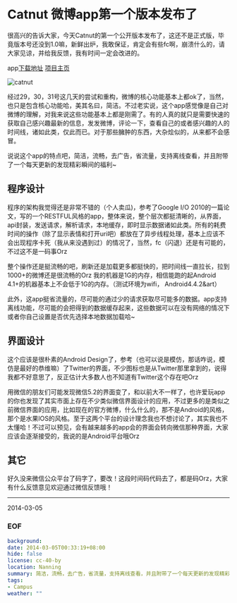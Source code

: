 Catnut 微博app第一个版本发布了
======
很高兴的告诉大家，今天Catnut的第一个公开版本发布了，这还不是正式版，毕竟版本号还没到1.0嘛，新鲜出炉，我敢保证，肯定会有些fc啊，崩溃什么的，请大家见谅，并给我反馈，我有时间一定会改进的。

app[下载地址][1] [项目主页][2]

![catnut](https://farm8.staticflickr.com/7417/12923931494_b40944bdcd_o.png)

经过29，30，31号这几天的尝试和重构，微博的核心功能基本上都ok了，当然，也只是包含核心功能哈，美其名曰，简洁。不过老实说，这个app感觉像是自己对微博的理解，对我来说这些功能基本上都是刚需了。有的人真的就只是需要快速的获取自己感兴趣最新的信息，发发微博，评论一下，查看自己的或者感兴趣的人的时间线，诸如此类，仅此而已。对于那些臃肿的东西，大杂烩似的，从来都不会感冒。

说说这个app的特点吧，简洁，流畅，去广告，省流量，支持离线查看，并且附带了一个每天更新的发现精彩瞬间的福利~

## 程序设计
程序的架构我觉得还是非常不错的（个人卖瓜)，参考了Google I/O 2010的一篇论文，写的一个RESTFUL风格的app，整体来说，整个层次都挺清晰的，从界面，api封装，发送请求，解析请求，本地缓存，即时显示数据诸如此类。所有的耗费时间的操作（除了显示表情和打开uri吧）都放在了异步线程处理，基本上应该不会出现程序卡死（我从来没遇到过）的情况了，当然，fc（闪退）还是有可能的，不过这不是一码事Orz

整个操作还是挺流畅的吧，刷新还是加载更多都挺快的，把时间线一直拉长，拉到1000+的微博还是很流畅的Orz 我的机器是1G的内存，相信能跑的起Android 4.1+的机器基本上不会低于1G的内存。（测试环境为wifi， Android4.4.2&art）

此外，这app挺省流量的，尽可能的通过少的请求获取尽可能多的数据。app支持离线功能，尽可能的会把得到的数据缓存起来，这些数据可以在没有网络的情况下或者你自己设置是否优先选择本地数据加载哈~

## 界面设计
这个应该是很朴素的Android Design了，参考（也可以说是模仿，那话咋说，模仿是最好的恭维嘛）了Twitter的界面，不少图标也是从Twitter那里拿到的，说得我都不好意思了，反正估计大多数人也不知道有Twitter这个存在吧Orz

用微信的朋友们可能发现微信5.2的界面变了，和以前大不一样了，也许爱玩app的你也发现了其实市面上存在不少类似微信界面设计的应用，不过更多的是类似之前微信界面的应用，比如现在的官方微博，什么什么的，那不是Android的风格，那个是水果IOS的风格。至于这两个平台的设计理念我也不想讨论了，其实我也不太懂哈！不过可以预见，会有越来越多的app会的界面会转向微信那种界面，大家应该会逐渐接受的，我说的是Android平台哦Orz

## 其它
好久没来微信公众平台了码字了，要改！这段时间码代码去了，都是码Orz，大家有什么反馈意见欢迎通过微信反馈哦！

---
2014-03-05

### EOF
```yaml
background:
date: 2014-03-05T00:33:19+08:00
hide: false
license: cc-40-by
location: Nanning
summary: 简洁，流畅，去广告，省流量，支持离线查看，并且附带了一个每天更新的发现精彩瞬间的福利~
tags:
- Campus
weather: ""
```

[1]: https://dl.dropboxusercontent.com/u/96034496/apps/catnut-latest.apk "app downlaod link"
[2]: http://longkai.github.io/catnut/ "project host"

